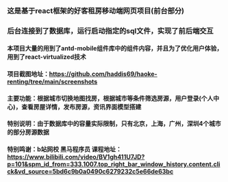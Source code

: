 ### 这是基于react框架的好客租房移动端网页项目(前台部分)
### 后台连接到了数据库，运行启动指定的sql文件，实现了前后端交互
#### 本项目大量的用到了antd-mobile组件库中的组件内容，并且为了优化用户体验，用到了react-virtualized技术
#### 项目截图地址：https://github.com/haddis69/haoke-renting/tree/main/screenshots
#### 主要功能：根据城市切换地图找房，根据城市等条件筛选房源，用户登录(个人中心)，查看房屋详情，发布房源，资讯界面模型搭建
#### 特别说明：由于数据库中的容量实际限制，只有北京，上海，广州，深圳4个城市的部分房源数据
#### 特别鸣谢：b站网校 黑马程序员 课程地址：https://www.bilibili.com/video/BV1gh411U7JD?p=101&spm_id_from=333.1007.top_right_bar_window_history.content.click&vd_source=5bd6c9b0a0490c6279232c5e66de63bc